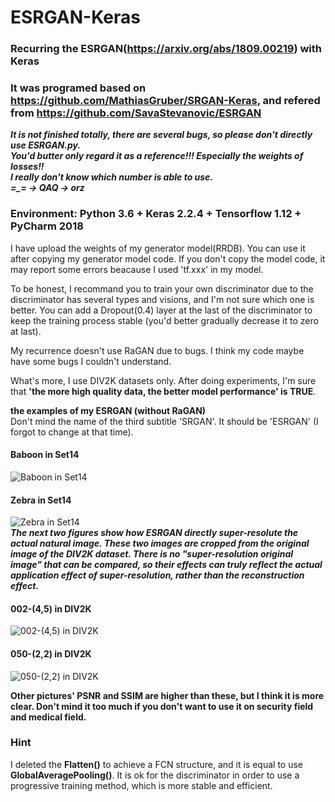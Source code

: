 # ESRGAN-Keras
### Recurring the ESRGAN(https://arxiv.org/abs/1809.00219) with Keras  
### It was programed based on https://github.com/MathiasGruber/SRGAN-Keras, and refered from https://github.com/SavaStevanovic/ESRGAN  

***It is not finished totally, there are several bugs, so please don't directly use ESRGAN.py.   
You'd butter only regard it as a reference!!! Especially the weights of losses!!  
I really don't know which number is able to use.  
=_= -> QAQ -> orz***

### Environment: Python 3.6 + Keras 2.2.4 + Tensorflow 1.12 + PyCharm 2018

I have upload the weights of my generator model(RRDB). You can use it after copying my generator model code. If you don't copy the model code, it may report some errors beacause I used 'tf.xxx' in my model.

To be honest, I recommand you to train your own discriminator due to the discriminator has several types and visions, and I'm not sure which one is better. You can add a Dropout(0.4) layer at the last of the discriminator to keep the training process stable (you'd better gradually decrease it to zero at last).

My recurrence doesn't use RaGAN due to bugs. I think my code maybe have some bugs I couldn't understand.

What's more, I use DIV2K datasets only. After doing experiments, I'm sure that **'the more high quality data, the better model performance' is TRUE**.

**the examples of my ESRGAN (without RaGAN)**  
Don't mind the name of the third subtitle 'SRGAN'. It should be 'ESRGAN' (I forgot to change at that time).
#### Baboon in Set14
![Baboon in Set14](https://github.com/fenghansen/ESRGAN-Keras/blob/master/img_001_SRF_4_HR-Epoch99000.png)  
#### Zebra in Set14
![Zebra in Set14](https://github.com/fenghansen/ESRGAN-Keras/blob/master/img_014_SRF_4_HR-Epoch99000.png)  
***The next two figures show how ESRGAN directly super-resolute the actual natural image. These two images are cropped from the original image of the DIV2K dataset. There is no "super-resolution original image" that can be compared, so their effects can truly reflect the actual application effect of super-resolution, rather than the reconstruction effect.***
#### 002-(4,5) in DIV2K
![002-(4,5) in DIV2K](https://github.com/fenghansen/ESRGAN-Keras/blob/master/2-(4,5).png)  
#### 050-(2,2) in DIV2K
![050-(2,2) in DIV2K](https://github.com/fenghansen/ESRGAN-Keras/blob/master/50-(2,2).png)  


**Other pictures' PSNR and SSIM are higher than these, but I think it is more clear. Don't mind it too much if you don't want to use it on security field and medical field.**  
  
### Hint
I deleted the **Flatten()** to achieve a FCN structure, and it is equal to use **GlobalAveragePooling()**. It is ok for the discriminator in order to use a progressive training method, which is more stable and efficient.
